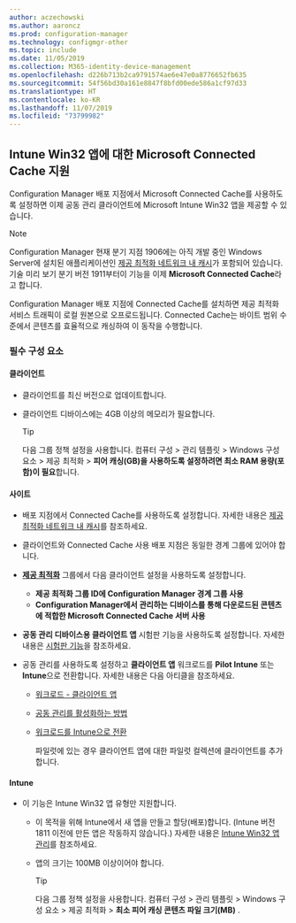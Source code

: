 ```yaml
---
author: aczechowski
ms.author: aaroncz
ms.prod: configuration-manager
ms.technology: configmgr-other
ms.topic: include
ms.date: 11/05/2019
ms.collection: M365-identity-device-management
ms.openlocfilehash: d226b713b2ca9791574ae6e47e0a8776652fb635
ms.sourcegitcommit: 54f56bd30a161e8847f8bfd00ede586a1cf97d33
ms.translationtype: HT
ms.contentlocale: ko-KR
ms.lasthandoff: 11/07/2019
ms.locfileid: "73799982"
---
```

## <a name="bkmk_cache"></a> Intune Win32 앱에 대한 Microsoft Connected Cache 지원

<!--5032900-->

Configuration Manager 배포 지점에서 Microsoft Connected Cache를 사용하도록 설정하면 이제 공동 관리 클라이언트에 Microsoft Intune Win32 앱을 제공할 수 있습니다.

> [!NOTE]
> Configuration Manager 현재 분기 지점 1906에는 아직 개발 중인 Windows Server에 설치된 애플리케이션인 [제공 최적화 네트워크 내 캐시](/configmgr/core/plan-design/hierarchy/delivery-optimization-in-network-cache)가 포함되어 있습니다. 기술 미리 보기 분기 버전 1911부터이 기능을 이제 **Microsoft Connected Cache**라고 합니다.
>
> Configuration Manager 배포 지점에 Connected Cache를 설치하면 제공 최적화 서비스 트래픽이 로컬 원본으로 오프로드됩니다. Connected Cache는 바이트 범위 수준에서 콘텐츠를 효율적으로 캐싱하여 이 동작을 수행합니다.

### <a name="prerequisites"></a>필수 구성 요소

#### <a name="client"></a>클라이언트

- 클라이언트를 최신 버전으로 업데이트합니다.

- 클라이언트 디바이스에는 4GB 이상의 메모리가 필요합니다.

    > [!TIP]
    > 다음 그룹 정책 설정을 사용합니다. 컴퓨터 구성 > 관리 템플릿 > Windows 구성 요소 > 제공 최적화 > **피어 캐싱(GB)을 사용하도록 설정하려면 최소 RAM 용량(포함)이 필요**합니다.

#### <a name="site"></a>사이트

- 배포 지점에서 Connected Cache를 사용하도록 설정합니다. 자세한 내용은 [제공 최적화 네트워크 내 캐시](/configmgr/core/plan-design/hierarchy/delivery-optimization-in-network-cache)를 참조하세요.

- 클라이언트와 Connected Cache 사용 배포 지점은 동일한 경계 그룹에 있어야 합니다.

- [**제공 최적화**](/configmgr/core/clients/deploy/about-client-settings#delivery-optimization) 그룹에서 다음 클라이언트 설정을 사용하도록 설정합니다.

  - **제공 최적화 그룹 ID에 Configuration Manager 경계 그룹 사용**
  - **Configuration Manager에서 관리하는 디바이스를 통해 다운로드된 콘텐츠에 적합한 Microsoft Connected Cache 서버 사용**

- **공동 관리 디바이스용 클라이언트 앱** 시험판 기능을 사용하도록 설정합니다. 자세한 내용은 [시험판 기능](/configmgr/core/servers/manage/pre-release-features)을 참조하세요.

- 공동 관리를 사용하도록 설정하고 **클라이언트 앱** 워크로드를 **Pilot Intune** 또는 **Intune**으로 전환합니다. 자세한 내용은 다음 아티클을 참조하세요.

  - [워크로드 - 클라이언트 앱](/configmgr/comanage/workloads#client-apps)
  - [공동 관리를 활성화하는 방법](/configmgr/comanage/how-to-enable)
  - [워크로드를 Intune으로 전환](/configmgr/comanage/how-to-switch-workloads)

    파일럿에 있는 경우 클라이언트 앱에 대한 파일럿 컬렉션에 클라이언트를 추가합니다.

#### <a name="intune"></a>Intune

- 이 기능은 Intune Win32 앱 유형만 지원합니다.

  - 이 목적을 위해 Intune에서 새 앱을 만들고 할당(배포)합니다. (Intune 버전 1811 이전에 만든 앱은 작동하지 않습니다.) 자세한 내용은 [Intune Win32 앱 관리](/intune/apps/apps-win32-app-management)를 참조하세요.

  - 앱의 크기는 100MB 이상이어야 합니다.
  
    > [!TIP]
    > 다음 그룹 정책 설정을 사용합니다. 컴퓨터 구성 > 관리 템플릿 > Windows 구성 요소 > 제공 최적화 > **최소 피어 캐싱 콘텐츠 파일 크기(MB)** .
